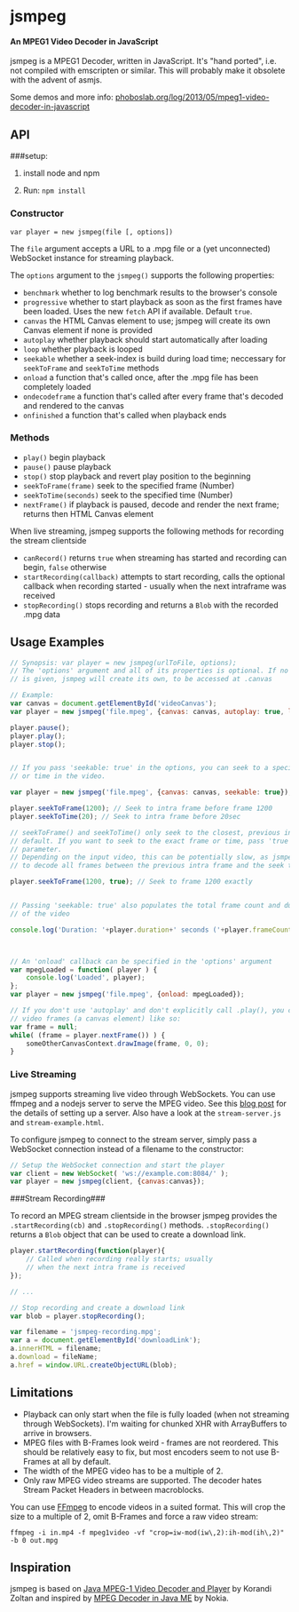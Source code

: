 # jsmpeg

#### An MPEG1 Video Decoder in JavaScript ####

jsmpeg is a MPEG1 Decoder, written in JavaScript. It's "hand ported", i.e. not compiled with
emscripten or similar. This will probably make it obsolete with the advent of asmjs.

Some demos and more info: [phoboslab.org/log/2013/05/mpeg1-video-decoder-in-javascript](http://www.phoboslab.org/log/2013/05/mpeg1-video-decoder-in-javascript)


## API ##

###setup:

1. install node and npm

2. Run: `npm install`

### Constructor ###

`var player = new jsmpeg(file [, options])`

The `file` argument accepts a URL to a .mpg file or a (yet unconnected) WebSocket instance for streaming playback.

The `options` argument to the `jsmpeg()` supports the following properties:

- `benchmark` whether to log benchmark results to the browser's console
- `progressive` whether to start playback as soon as the first frames have been loaded. Uses the new `fetch` API if available. Default `true`.
- `canvas` the HTML Canvas element to use; jsmpeg will create its own Canvas element if none is provided
- `autoplay` whether playback should start automatically after loading
- `loop` whether playback is looped
- `seekable` whether a seek-index is build during load time; neccessary for `seekToFrame` and `seekToTime` methods
- `onload` a function that's called once, after the .mpg file has been completely loaded
- `ondecodeframe` a function that's called after every frame that's decoded and rendered to the canvas
- `onfinished` a function that's called when playback ends


### Methods ###

- `play()` begin playback
- `pause()` pause playback
- `stop()` stop playback and revert play position to the beginning
- `seekToFrame(frame)` seek to the specified frame (Number)
- `seekToTime(seconds)` seek to the specified time (Number)
- `nextFrame()` if playback is paused, decode and render the next frame; returns then HTML Canvas element

When live streaming, jsmpeg supports the following methods for recording the stream clientside
- `canRecord()` returns `true` when streaming has started and recording can begin, `false` otherwise
- `startRecording(callback)` attempts to start recording, calls the optional callback when recording started - usually when the next intraframe was received
- `stopRecording()` stops recording and returns a `Blob` with the recorded .mpg data



## Usage Examples ##

```javascript
// Synopsis: var player = new jsmpeg(urlToFile, options);
// The 'options' argument and all of its properties is optional. If no canvas element 
// is given, jsmpeg will create its own, to be accessed at .canvas

// Example:
var canvas = document.getElementById('videoCanvas');
var player = new jsmpeg('file.mpeg', {canvas: canvas, autoplay: true, loop: true});

player.pause();
player.play();
player.stop();


// If you pass 'seekable: true' in the options, you can seek to a specific frame
// or time in the video.

var player = new jsmpeg('file.mpeg', {canvas: canvas, seekable: true});

player.seekToFrame(1200); // Seek to intra frame before frame 1200
player.seekToTime(20); // Seek to intra frame before 20sec

// seekToFrame() and seekToTime() only seek to the closest, previous intra frame by
// default. If you want to seek to the exact frame or time, pass 'true' as second
// parameter.
// Depending on the input video, this can be potentially slow, as jsmpeg has
// to decode all frames between the previous intra frame and the seek target

player.seekToFrame(1200, true); // Seek to frame 1200 exactly


// Passing 'seekable: true' also populates the total frame count and duration
// of the video

console.log('Duration: '+player.duration+' seconds ('+player.frameCount+' frames)')



// An 'onload' callback can be specified in the 'options' argument
var mpegLoaded = function( player ) {
	console.log('Loaded', player);
};
var player = new jsmpeg('file.mpeg', {onload: mpegLoaded});

// If you don't use 'autoplay' and don't explicitly call .play(), you can get individual
// video frames (a canvas element) like so:
var frame = null;
while( (frame = player.nextFrame()) ) {
	someOtherCanvasContext.drawImage(frame, 0, 0);
}
```



### Live Streaming ###

jsmpeg supports streaming live video through WebSockets. You can use ffmpeg and a nodejs server to serve the MPEG video. See this [blog post](http://phoboslab.org/log/2013/09/html5-live-video-streaming-via-websockets) for the details of setting up a server. Also have a look at the `stream-server.js` and `stream-example.html`.

To configure jsmpeg to connect to the stream server, simply pass a WebSocket connection instead of a filename to the constructor:

```javascript
// Setup the WebSocket connection and start the player
var client = new WebSocket( 'ws://example.com:8084/' );
var player = new jsmpeg(client, {canvas:canvas});
```

###Stream Recording###

To record an MPEG stream clientside in the browser jsmpeg provides the `.startRecording(cb)` and `.stopRecording()` methods. `.stopRecording()` returns a `Blob` object that can be used to create a download link.

```javascript
player.startRecording(function(player){
	// Called when recording really starts; usually 
	// when the next intra frame is received
});

// ...

// Stop recording and create a download link
var blob = player.stopRecording();

var filename = 'jsmpeg-recording.mpg';
var a = document.getElementById('downloadLink');
a.innerHTML = filename;
a.download = fileName;
a.href = window.URL.createObjectURL(blob);
```



## Limitations ##

- Playback can only start when the file is fully loaded (when not streaming through WebSockets). I'm waiting for chunked XHR with ArrayBuffers to arrive in browsers.
- MPEG files with B-Frames look weird - frames are not reordered. This should be relatively easy
to fix, but most encoders seem to not use B-Frames at all by default.
- The width of the MPEG video has to be a multiple of 2.
- Only raw MPEG video streams are supported. The decoder hates Stream Packet Headers in between
macroblocks.

You can use [FFmpeg](http://www.ffmpeg.org/) to encode videos in a suited format. This will crop
the size to a multiple of 2, omit B-Frames and force a raw video stream:

```
ffmpeg -i in.mp4 -f mpeg1video -vf "crop=iw-mod(iw\,2):ih-mod(ih\,2)" -b 0 out.mpg
```

## Inspiration ##

jsmpeg is based on [Java MPEG-1 Video Decoder and Player](http://sourceforge.net/projects/javampeg1video/) by Korandi Zoltan and inspired by [MPEG Decoder in Java ME](http://www.developer.nokia.com/Community/Wiki/MPEG_decoder_in_Java_ME) by Nokia.
